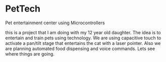 # PetTech
Pet entertainment center using Microcontrollers

this is a project that I am doing with my 12 year old daughter.  The idea is to entertain and train pets using technology.  We are using capacitive touch to activate a pan/tilt stage that entertains the cat with a laser pointer.  Also we are planning automated food dispensing and voice commands.  Lets see where things are going.
